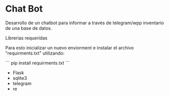# Chat Bot

Desarrollo de un chatbot para informar a través de telegram/wpp inventario de una base de datos.

Librerias requeridas

Para esto inicializar un nuevo enviorment e instalar el archivo "requirments.txt" utilizando:

´´´
pip install requirments.txt
´´´

- Flask
- sqlite3
- telegram
- re

